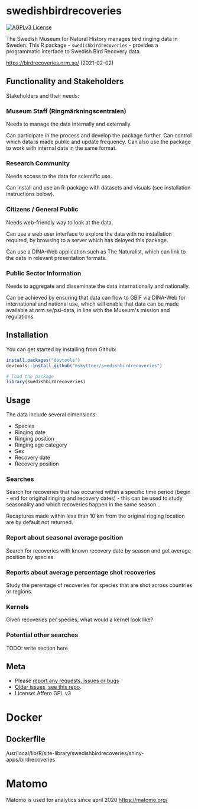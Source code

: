
<!-- README.md is generated from README.Rmd. Please edit that file -->
swedishbirdrecoveries
=====================

<!-- 2020-02-20, travis build not working right now ; Neither in mskyttners-repo nor this repo - activate when fixed. -->
[![AGPLv3 License](http://img.shields.io/badge/license-AGPLv3-blue.svg)](LICENSE)

The Swedish Museum for Natural History manages bird ringing data in Sweden. This R package - `swedishbirdrecoveries` - provides a programmatic interface to Swedish Bird Recovery data. 

https://birdrecoveries.nrm.se/ (2021-02-02)

Functionality and Stakeholders
------------------------------

Stakeholders and their needs:

### Museum Staff (Ringmärkningscentralen)

Needs to manage the data internally and externally.

Can participate in the process and develop the package further. Can control which data is made public and update frequency. Can also use the package to work with internal data in the same format.

### Research Community

Needs access to the data for scientific use.

Can install and use an R-package with datasets and visuals (see installation instructions below).

### Citizens / General Public

Needs web-friendly way to look at the data.

Can use a web user interface to explore the data with no installation required, by browsing to a server which has deloyed this package.

Can use a DINA-Web application such as The Naturalist, which can link to the data in relevant presentation formats.

### Public Sector Information

Needs to aggregate and disseminate the data internationally and nationally.

Can be achieved by ensuring that data can flow to GBIF via DINA-Web for international and national use, which will enable that data can be made available at nrm.se/psi-data, in line with the Museum's mission and regulations.

Installation
------------

You can get started by installing from Github:

``` r
install.packages("devtools")
devtools::install_github("mskyttner/swedishbirdrecoveries")

# load the package
library(swedishbirdrecoveries)
```

Usage
-----

The data include several dimensions:

-   Species
-   Ringing date
-   Ringing position
-   Ringing age category
-   Sex
-   Recovery date
-   Recovery position

### Searches

Search for recoveries that has occurred within a specific time period (begin - end for original ringing and recovery dates) - this can be used to study seasonality and which recoveries happen in the same season...

Recaptures made within less than 10 km from the original ringing location are by default not returned.

### Report about seasonal average position

Search for recoveries with known recovery date by season and get average position by species.

### Reports about average percentage shot recoveries

Study the perentage of recoveries for species that are shot across countries or regions.

### Kernels

Given recoveries per species, what would a kernel look like?

### Potential other searches

TODO: write section here

Meta
----

-   Please [report any requests, issues or bugs](https://github.com/Naturhistoriska/swedishbirdrecoveries/issues) 
-   [Older issues, see this repo](https://github.com/mskyttner/swedishbirdrecoveries/issues).
-   License: Affero GPL v3


# Docker

Dockerfile
---
/usr/local/lib/R/site-library/swedishbirdrecoveries/shiny-apps/birdrecoveries 


# Matomo
Matomo is used for analytics since april 2020
https://matomo.org/ 
